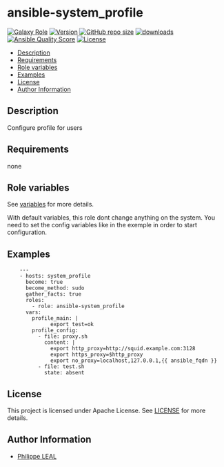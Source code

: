 # ansible-system_profile

[![Galaxy Role](https://img.shields.io/badge/galaxy-system_profile-purple?style=flat)](https://galaxy.ansible.com/lotusnoir/system_profile)
[![Version](https://img.shields.io/github/release/lotusnoir/ansible-system_profile.svg)](https://github.com/lotusnoir/ansible-system_profile/releases/latest)
[![GitHub repo size](https://img.shields.io/github/repo-size/lotusnoir/ansible-system_profile?color=orange&style=flat)](https://galaxy.ansible.com/lotusnoir/system_profile)
[![downloads](https://img.shields.io/ansible/role/d/56943)](https://galaxy.ansible.com/lotusnoir/system_profile)
[![Ansible Quality Score](https://img.shields.io/ansible/quality/56943)](https://galaxy.ansible.com/lotusnoir/system_profile)
[![License](https://img.shields.io/badge/license-Apache--2.0-brightgreen?style=flat)](https://opensource.org/licenses/Apache-2.0)

<!-- START doctoc generated TOC please keep comment here to allow auto update -->
<!-- DON'T EDIT THIS SECTION, INSTEAD RE-RUN doctoc TO UPDATE -->

- [Description](#description)
- [Requirements](#requirements)
- [Role variables](#role-variables)
- [Examples](#examples)
- [License](#license)
- [Author Information](#author-information)

<!-- END doctoc generated TOC please keep comment here to allow auto update -->

## Description

Configure profile for users
## Requirements

none

## Role variables

See [variables](/defaults/main.yml) for more details.

With default variables, this role dont change anything on the system. You need to set the config variables like in the exemple in order to start configuration.

## Examples


        ---
        - hosts: system_profile
          become: true
          become_method: sudo
          gather_facts: true
          roles:
            - role: ansible-system_profile
          vars:
            profile_main: |
                  export test=ok
            profile_config:
              - file: proxy.sh
                content: |
                  export http_proxy=http://squid.example.com:3128
                  export https_proxy=$http_proxy
                  export no_proxy=localhost,127.0.0.1,{{ ansible_fqdn }}
              - file: test.sh
                state: absent



## License

This project is licensed under Apache License. See [LICENSE](/LICENSE) for more details.

## Author Information

- [Philippe LEAL](https://github.com/lotusnoir)
